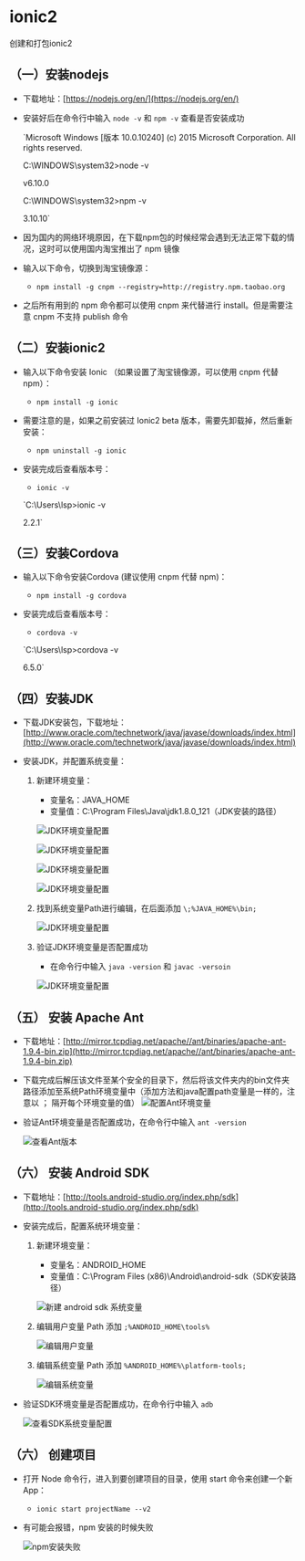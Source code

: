 # ionic2
创建和打包ionic2

## （一）安装nodejs

* 下载地址：[https://nodejs.org/en/](https://nodejs.org/en/)
* 安装好后在命令行中输入 `node -v` 和 `npm -v` 查看是否安装成功

    `Microsoft Windows [版本 10.0.10240]
    (c) 2015 Microsoft Corporation. All rights reserved. 

    C:\WINDOWS\system32>node -v
    
    v6.10.0

    C:\WINDOWS\system32>npm -v
    
    3.10.10`

* 因为国内的网络环境原因，在下载npm包的时候经常会遇到无法正常下载的情况，这时可以使用国内淘宝推出了 npm 镜像
* 输入以下命令，切换到淘宝镜像源：

    * `npm install -g cnpm --registry=http://registry.npm.taobao.org`

* 之后所有用到的 npm 命令都可以使用 cnpm 来代替进行 install。但是需要注意 cnpm 不支持 publish 命令

## （二）安装ionic2

* 输入以下命令安装 Ionic （如果设置了淘宝镜像源，可以使用 cnpm 代替 npm）：

    * `npm install -g ionic`
    
* 需要注意的是，如果之前安装过 Ionic2 beta 版本，需要先卸载掉，然后重新安装：
    
    * `npm uninstall -g ionic`

* 安装完成后查看版本号：
    * `ionic -v`
    
    `C:\Users\lsp>ionic -v
     
     2.2.1`

## （三）安装Cordova

* 输入以下命令安装Cordova (建议使用 cnpm 代替 npm)：

    * `npm install -g cordova`
    
* 安装完成后查看版本号：
    * `cordova -v`
    
    `C:\Users\lsp>cordova -v

     6.5.0`

## （四）安装JDK

* 下载JDK安装包，下载地址：[http://www.oracle.com/technetwork/java/javase/downloads/index.html](http://www.oracle.com/technetwork/java/javase/downloads/index.html)

* 安装JDK，并配置系统变量：
    1. 新建环境变量：
        * 变量名：JAVA_HOME
        * 变量值：C:\Program Files\Java\jdk1.8.0_121（JDK安装的路径）

        ![JDK环境变量配置](images/jdk-01.png) 

        ![JDK环境变量配置](images/jdk-02.png)

        ![JDK环境变量配置](images/jdk-03.png)

        ![JDK环境变量配置](images/jdk-04.png)

    2. 找到系统变量Path进行编辑，在后面添加 `\;%JAVA_HOME%\bin;`
    
        ![JDK环境变量配置](images/jdk-05.png)

    3. 验证JDK环境变量是否配置成功
        * 在命令行中输入 `java -version` 和 `javac -versoin`

        ![JDK环境变量配置](images/jdk-07.png)

## （五） 安装 Apache Ant

* 下载地址：[http://mirror.tcpdiag.net/apache//ant/binaries/apache-ant-1.9.4-bin.zip](http://mirror.tcpdiag.net/apache//ant/binaries/apache-ant-1.9.4-bin.zip)
* 下载完成后解压该文件至某个安全的目录下，然后将该文件夹内的bin文件夹路径添加至系统Path环境变量中（添加方法和java配置path变量是一样的，注意以 ； 隔开每个环境变量的值）
    ![配置Ant环境变量](images/ant-01.png)

* 验证Ant环境变量是否配置成功，在命令行中输入 `ant -version`

    ![查看Ant版本](images/ant-02.png)

## （六） 安装 Android SDK

* 下载地址：[http://tools.android-studio.org/index.php/sdk](http://tools.android-studio.org/index.php/sdk)

* 安装完成后，配置系统环境变量：
    1. 新建环境变量：
        * 变量名：ANDROID_HOME
        * 变量值：C:\Program Files (x86)\Android\android-sdk（SDK安装路径）
        
        ![新建 android sdk 系统变量](images/android-sdk-06.png)
    
    2. 编辑用户变量 Path 添加 `;%ANDROID_HOME\tools%` 
        
        ![编辑用户变量](images/android-sdk-07.png)

    3. 编辑系统变量 Path 添加 `%ANDROID_HOME%\platform-tools;`

        ![编辑系统变量](images/android-sdk-08.png)
    
* 验证SDK环境变量是否配置成功，在命令行中输入 `adb`

    ![查看SDK系统变量配置](images/android-sdk-09.png)


## （六） 创建项目

* 打开 Node 命令行，进入到要创建项目的目录，使用 start 命令来创建一个新App：
    * `ionic start projectName --v2` 
    
* 有可能会报错，npm 安装的时候失败
    
    ![npm安装失败](images/ionic2-01.png)